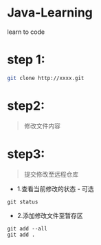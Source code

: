 # Java-Learning
learn to code

# step 1:
``` bash
git clone http://xxxx.git
```

# step2:
> 修改文件内容

# step3:
> 提交修改至远程仓库
* 1.查看当前修改的状态 - 可选
```
git status
```
* 2.添加修改文件至暂存区
```
git add --all
git add .
```